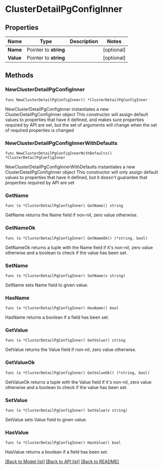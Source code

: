 # ClusterDetailPgConfigInner

## Properties

Name | Type | Description | Notes
------------ | ------------- | ------------- | -------------
**Name** | Pointer to **string** |  | [optional] 
**Value** | Pointer to **string** |  | [optional] 

## Methods

### NewClusterDetailPgConfigInner

`func NewClusterDetailPgConfigInner() *ClusterDetailPgConfigInner`

NewClusterDetailPgConfigInner instantiates a new ClusterDetailPgConfigInner object
This constructor will assign default values to properties that have it defined,
and makes sure properties required by API are set, but the set of arguments
will change when the set of required properties is changed

### NewClusterDetailPgConfigInnerWithDefaults

`func NewClusterDetailPgConfigInnerWithDefaults() *ClusterDetailPgConfigInner`

NewClusterDetailPgConfigInnerWithDefaults instantiates a new ClusterDetailPgConfigInner object
This constructor will only assign default values to properties that have it defined,
but it doesn't guarantee that properties required by API are set

### GetName

`func (o *ClusterDetailPgConfigInner) GetName() string`

GetName returns the Name field if non-nil, zero value otherwise.

### GetNameOk

`func (o *ClusterDetailPgConfigInner) GetNameOk() (*string, bool)`

GetNameOk returns a tuple with the Name field if it's non-nil, zero value otherwise
and a boolean to check if the value has been set.

### SetName

`func (o *ClusterDetailPgConfigInner) SetName(v string)`

SetName sets Name field to given value.

### HasName

`func (o *ClusterDetailPgConfigInner) HasName() bool`

HasName returns a boolean if a field has been set.

### GetValue

`func (o *ClusterDetailPgConfigInner) GetValue() string`

GetValue returns the Value field if non-nil, zero value otherwise.

### GetValueOk

`func (o *ClusterDetailPgConfigInner) GetValueOk() (*string, bool)`

GetValueOk returns a tuple with the Value field if it's non-nil, zero value otherwise
and a boolean to check if the value has been set.

### SetValue

`func (o *ClusterDetailPgConfigInner) SetValue(v string)`

SetValue sets Value field to given value.

### HasValue

`func (o *ClusterDetailPgConfigInner) HasValue() bool`

HasValue returns a boolean if a field has been set.


[[Back to Model list]](../README.md#documentation-for-models) [[Back to API list]](../README.md#documentation-for-api-endpoints) [[Back to README]](../README.md)



